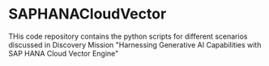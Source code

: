 # SAPHANACloudVector
THis code repository contains the python scripts for different scenarios discussed in Discovery Mission "Harnessing Generative AI Capabilities with SAP HANA Cloud Vector Engine"

